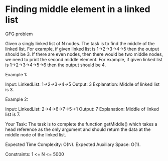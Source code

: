 # Finding middle element in a linked list 
GFG problem

Given a singly linked list of N nodes. The task is to find the middle of the linked list. For example, if given linked list is 1->2->3->4->5 then the output should be 3.
If there are even nodes, then there would be two middle nodes, we need to print the second middle element. For example, if given linked list is 1->2->3->4->5->6 then the output should be 4.

Example 1:

Input:
LinkedList: 1->2->3->4->5
Output: 3 
Explanation: 
Middle of linked list is 3.

Example 2:

Input:
LinkedList: 2->4->6->7->5->1
Output: 7 
Explanation: 
Middle of linked list is 7.

Your Task:
The task is to complete the function getMiddle() which takes a head reference as the only argument and should return the data at the middle node of the linked list.

Expected Time Complexity: O(N).
Expected Auxiliary Space: O(1).

Constraints:
1 <= N <= 5000